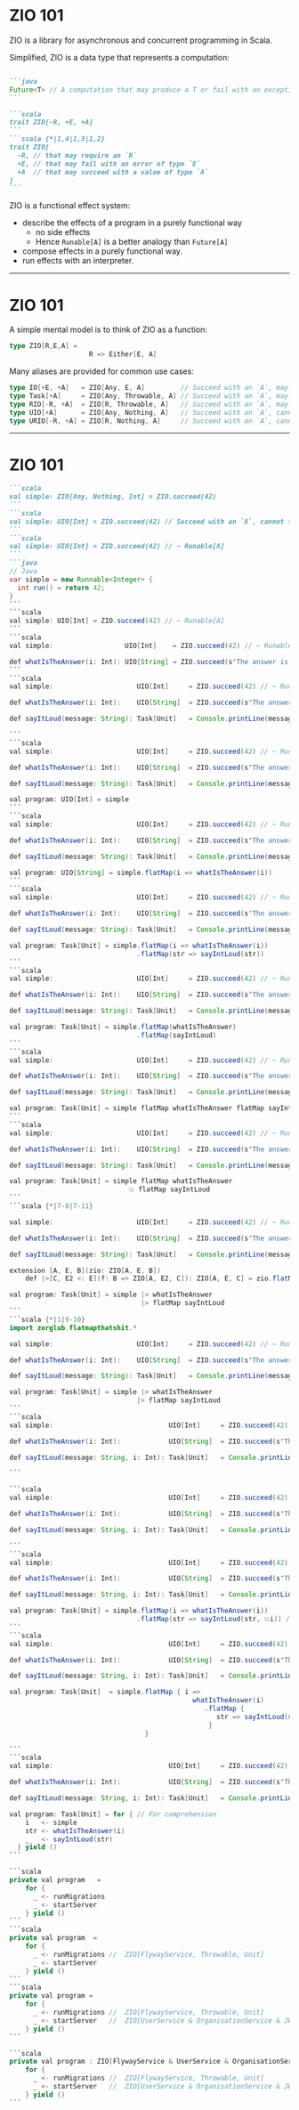 # ZIO 101

ZIO is a library for asynchronous and concurrent programming in Scala. 


Simplified, ZIO is a data type that represents a computation:
````md magic-move

```java
Future<T> // A computation that may produce a T or fail with an exception of type Throwable
```

```scala
trait ZIO[-R, +E, +A]
```
```scala {*|1,4|1,3|1,2}
trait ZIO[
  -R, // that may require an `R`
  +E, // that may fail with an error of type `E`
  +A  // that may succeed with a value of type `A`
]
```
````
<div v-click>
ZIO is a functional effect system:
</div>
<v-clicks depth="2">

 * describe the effects of a program in a purely functional way
   - no side effects
   - Hence `Runable[A]` is a better analogy than `Future[A]`
 * compose effects in a purely functional way.
 * run effects with an interpreter.

</v-clicks>


---

# ZIO 101


A simple mental model is to think of ZIO as a function:
```scala
type ZIO[R,E,A] = 
                    R => Either[E, A]
```
<div v-click="+1">
Many aliases are provided for common use cases:

```scala {*|1|2|3|4|5}
type IO[+E, +A]   = ZIO[Any, E, A]         // Succeed with an `A`, may fail with `E`        , no requirements.
type Task[+A]     = ZIO[Any, Throwable, A] // Succeed with an `A`, may fail with `Throwable`, no requirements.
type RIO[-R, +A]  = ZIO[R, Throwable, A]   // Succeed with an `A`, may fail with `Throwable`, requires an `R`.
type UIO[+A]      = ZIO[Any, Nothing, A]   // Succeed with an `A`, cannot fail              , no requirements.
type URIO[-R, +A] = ZIO[R, Nothing, A]     // Succeed with an `A`, cannot fail              , requires an `R`.
```
</div>

---

# ZIO 101

````md magic-move {lines: true, at:1}
```scala
val simple: ZIO[Any, Nothing, Int] = ZIO.succeed(42)
```
```scala
val simple: UIO[Int] = ZIO.succeed(42) // Succeed with an `A`, cannot fail, no requirements.
```
```scala
val simple: UIO[Int] = ZIO.succeed(42) // ~ Runable[A]
```
```java
// Java
var simple = new Runnable<Integer> {
  int run() = return 42;
}
```
```scala
val simple: UIO[Int] = ZIO.succeed(42) // ~ Runable[A]
```
```scala
val simple:                  UIO[Int]    = ZIO.succeed(42) // ~ Runable[A]

def whatIsTheAnswer(i: Int): UIO[String] = ZIO.succeed(s"The answer is $i")
```
```scala
val simple:                     UIO[Int]     = ZIO.succeed(42) // ~ Runable[A]

def whatIsTheAnswer(i: Int):    UIO[String]  = ZIO.succeed(s"The answer is $i")

def sayItLoud(message: String): Task[Unit]   = Console.printLine(message)

```
```scala
val simple:                     UIO[Int]     = ZIO.succeed(42) // ~ Runable[A]

def whatIsTheAnswer(i: Int):    UIO[String]  = ZIO.succeed(s"The answer is $i")

def sayItLoud(message: String): Task[Unit]   = Console.printLine(message)

val program: UIO[Int] = simple
```
```scala
val simple:                     UIO[Int]     = ZIO.succeed(42) // ~ Runable[A]

def whatIsTheAnswer(i: Int):    UIO[String]  = ZIO.succeed(s"The answer is $i")

def sayItLoud(message: String): Task[Unit]   = Console.printLine(message)

val program: UIO[String] = simple.flatMap(i => whatIsTheAnswer(i))
```
```scala
val simple:                     UIO[Int]     = ZIO.succeed(42) // ~ Runable[A]

def whatIsTheAnswer(i: Int):    UIO[String]  = ZIO.succeed(s"The answer is $i")

def sayItLoud(message: String): Task[Unit]   = Console.printLine(message)

val program: Task[Unit] = simple.flatMap(i => whatIsTheAnswer(i))
                                .flatMap(str => sayIntLoud(str))
```
```scala
val simple:                     UIO[Int]     = ZIO.succeed(42) // ~ Runable[A]

def whatIsTheAnswer(i: Int):    UIO[String]  = ZIO.succeed(s"The answer is $i")

def sayItLoud(message: String): Task[Unit]   = Console.printLine(message)

val program: Task[Unit] = simple.flatMap(whatIsTheAnswer)
                                .flatMap(sayIntLoud)
```
```scala
val simple:                     UIO[Int]     = ZIO.succeed(42) // ~ Runable[A]

def whatIsTheAnswer(i: Int):    UIO[String]  = ZIO.succeed(s"The answer is $i")

def sayItLoud(message: String): Task[Unit]   = Console.printLine(message)

val program: Task[Unit] = simple flatMap whatIsTheAnswer flatMap sayIntLoud
```
```scala
val simple:                     UIO[Int]     = ZIO.succeed(42) // ~ Runable[A]

def whatIsTheAnswer(i: Int):    UIO[String]  = ZIO.succeed(s"The answer is $i")

def sayItLoud(message: String): Task[Unit]   = Console.printLine(message)

val program: Task[Unit] = simple flatMap whatIsTheAnswer
                              💥 flatMap sayIntLoud
```
```scala {*|7-8|7-11}

val simple:                     UIO[Int]     = ZIO.succeed(42) // ~ Runable[A]

def whatIsTheAnswer(i: Int):    UIO[String]  = ZIO.succeed(s"The answer is $i")

def sayItLoud(message: String): Task[Unit]   = Console.printLine(message)

extension [A, E, B](zio: ZIO[A, E, B])
    def |>[C, E2 <: E](f: B => ZIO[A, E2, C]): ZIO[A, E, C] = zio.flatMap(f)

val program: Task[Unit] = simple |> whatIsTheAnswer
                                 |> flatMap sayIntLoud
```
```scala {*|1|9-10}
import zorglub.flatmapthatshit.*

val simple:                     UIO[Int]     = ZIO.succeed(42) // ~ Runable[A]

def whatIsTheAnswer(i: Int):    UIO[String]  = ZIO.succeed(s"The answer is $i")

def sayItLoud(message: String): Task[Unit]   = Console.printLine(message)

val program: Task[Unit] = simple |> whatIsTheAnswer
                                |> flatMap sayIntLoud
```
```scala
val simple:                             UIO[Int]     = ZIO.succeed(42) // ~ Runable[A]

def whatIsTheAnswer(i: Int):            UIO[String]  = ZIO.succeed(s"The answer is $i")

def sayItLoud(message: String, i: Int): Task[Unit]   = Console.printLine(message)

```

```scala
val simple:                             UIO[Int]     = ZIO.succeed(42) // ~ Runable[A]

def whatIsTheAnswer(i: Int):            UIO[String]  = ZIO.succeed(s"The answer is $i")

def sayItLoud(message: String, i: Int): Task[Unit]   = Console.printLine(message).repeatN(i%2)

```
```scala
val simple:                             UIO[Int]     = ZIO.succeed(42) // ~ Runable[A]

def whatIsTheAnswer(i: Int):            UIO[String]  = ZIO.succeed(s"The answer is $i")

def sayItLoud(message: String, i: Int): Task[Unit]   = Console.printLine(message).repeatN(i%2)

val program: Task[Unit] = simple.flatMap(i => whatIsTheAnswer(i))
                                .flatMap(str => sayIntLoud(str, 💥i)) // Won't compile
```
```scala
val simple:                             UIO[Int]     = ZIO.succeed(42) // ~ Runable[A]

def whatIsTheAnswer(i: Int):            UIO[String]  = ZIO.succeed(s"The answer is $i")

def sayItLoud(message: String, i: Int): Task[Unit]   = Console.printLine(message).repeatN(i%2)

val program: Task[Unit]  = simple.flatMap { i => 
                                              whatIsTheAnswer(i)
                                                 .flatMap {
                                                    str => sayIntLoud(str, i)
                                                  }
                                  }

```
```scala
val simple:                             UIO[Int]     = ZIO.succeed(42) // ~ Runable[A]

def whatIsTheAnswer(i: Int):            UIO[String]  = ZIO.succeed(s"The answer is $i")

def sayItLoud(message: String, i: Int): Task[Unit]   = Console.printLine(message).repeatN(i%2)

val program: Task[Unit] = for { // For comprehension
    i   <- simple
    str <- whatIsTheAnswer(i)
    _   <- sayIntLoud(str)
  } yield ()
```

```scala
private val program   =
    for {
      _ <- runMigrations
      _ <- startServer
    } yield ()
```
```scala
private val program  =
    for {
      _ <- runMigrations //  ZIO[FlywayService, Throwable, Unit]
      _ <- startServer
    } yield ()
```
```scala
private val program =
    for {
      _ <- runMigrations //  ZIO[FlywayService, Throwable, Unit]
      _ <- startServer   //  ZIO[UserService & OrganisationService & JWTService & Server, IOException, Unit]
    } yield ()
```

```scala
private val program : ZIO[FlywayService & UserService & OrganisationService & JWTService & Server, Throwable, Unit]  =
    for {
      _ <- runMigrations //  ZIO[FlywayService, Throwable, Unit]
      _ <- startServer   //  ZIO[UserService & OrganisationService & JWTService & Server, IOException, Unit]
    } yield ()
```
````


